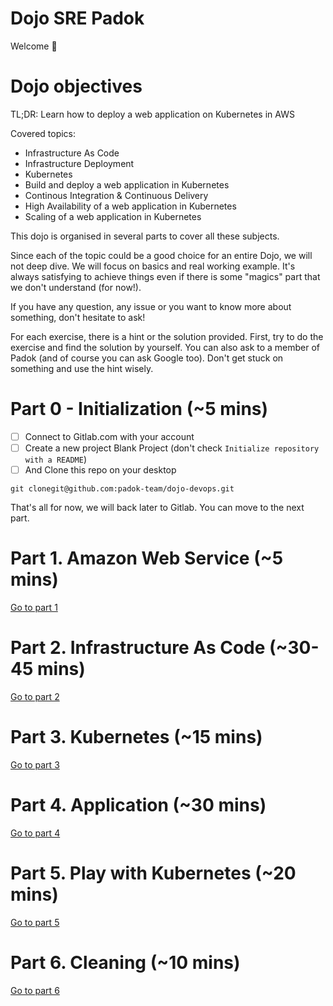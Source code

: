 # Dojo SRE Padok

Welcome 🥳

# Dojo objectives

TL;DR: Learn how to deploy a web application on Kubernetes in AWS

Covered topics:
  - Infrastructure As Code
  - Infrastructure Deployment
  - Kubernetes
  - Build and deploy a web application in Kubernetes
  - Continous Integration & Continuous Delivery
  - High Availability of a web application in Kubernetes
  - Scaling of a web application in Kubernetes

This dojo is organised in several parts to cover all these subjects.

Since each of the topic could be a good choice for an entire Dojo, we will not deep dive. We will focus on basics and real working example. It's always satisfying to achieve things even if there is some "magics" part that we don't understand (for now!).

If you have any question, any issue or you want to know more about something, don't hesitate to ask!

For each exercise, there is a hint or the solution provided. First, try to do the exercise and find the solution by yourself. You can also ask to a member of Padok (and of course you can ask Google too). Don't get stuck on something and use the hint wisely.

# Part 0 - Initialization (~5 mins)

- [ ] Connect to Gitlab.com with your account
- [ ] Create a new project Blank Project (don't check `Initialize repository with a README`)
- [ ] And Clone this repo on your desktop

```
git clonegit@github.com:padok-team/dojo-devops.git
```

That's all for now, we will back later to Gitlab. You can move to the next part.

# Part 1. Amazon Web Service (~5 mins)

[Go to part 1](./01-AmazonWebService/README.md)

# Part 2. Infrastructure As Code (~30-45 mins)

[Go to part 2](./02-InfrastructureAsCode/README.md)

# Part 3. Kubernetes (~15 mins)

[Go to part 3](./03-Kubernetes/README.md)

# Part 4. Application (~30 mins)

[Go to part 4](./04-Application/README.md)

# Part 5. Play with Kubernetes (~20 mins)

[Go to part 5](./05-PlayWithKube/README.md)

# Part 6. Cleaning (~10 mins)

[Go to part 6](./06-Cleaning/README.md)
